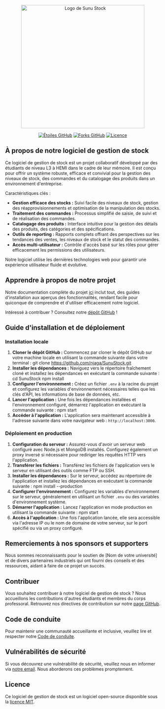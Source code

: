 <p align="center"><a href="https://www.sunu-stock.ndiagandiaye.com/" target="_blank"><img src="https://www.sunu-stock.ndiagandiaye.com/wp-content/uploads/2024/04/cropped-sunu_stock_logo-removebg-preview.png" width="400" alt="Logo de Sunu Stock"></a></p>

<p align="center">
<a href="https://github.com/njaga/SunuStock"><img src="https://img.shields.io/github/stars/njaga/SunuStock" alt="Étoiles GitHub"></a>
<a href="https://github.com/njaga/SunuStock"><img src="https://img.shields.io/github/forks/njaga/SunuStock" alt="Forks GitHub"></a>
<a href="https://github.com/njaga/SunuStock"><img src="https://img.shields.io/github/license/njaga/SunuStock" alt="Licence"></a>
</p>

## À propos de notre logiciel de gestion de stock

Ce logiciel de gestion de stock est un projet collaboratif développé par des étudiants de niveau L3 à HEMI dans le cadre de leur mémoire. Il est conçu pour offrir un système robuste, efficace et convivial pour la gestion des niveaux de stock, des commandes et du catalogage des produits dans un environnement d'entreprise.

Caractéristiques clés :

- **Gestion efficace des stocks :** Suivi facile des niveaux de stock, gestion des réapprovisionnements et optimisation de la manipulation des stocks.
- **Traitement des commandes :** Processus simplifié de saisie, de suivi et de réalisation des commandes.
- **Catalogage des produits :** Interface intuitive pour la gestion des détails des produits, des catégories et des spécifications.
- **Outils de reporting :** Rapports complets offrant des perspectives sur les tendances des ventes, les niveaux de stock et le statut des commandes.
- **Accès multi-utilisateur :** Contrôle d'accès basé sur les rôles pour gérer efficacement les permissions des utilisateurs.

Notre logiciel utilise les dernières technologies web pour garantir une expérience utilisateur fluide et évolutive.

## Apprendre à propos de notre projet

Notre documentation complète du projet [ici](https://github.com/njaga/SunuStock#readme) inclut tout, des guides d'installation aux aperçus des fonctionnalités, rendant facile pour quiconque de comprendre et d'utiliser efficacement notre logiciel.

Intéressé à contribuer ? Consultez notre [dépôt GitHub](https://github.com/njaga/SunuStock) !

## Guide d'installation et de déploiement

### Installation locale

1. **Cloner le dépôt GitHub :** Commencez par cloner le dépôt GitHub sur votre machine locale en utilisant la commande suivante dans votre terminal : git clone https://github.com/njaga/SunuStock.git
2. **Installer les dépendances :** Naviguez vers le répertoire fraîchement cloné et installez les dépendances en exécutant la commande suivante : 
cd SunuStock
npm install
3. **Configurer l'environnement :** Créez un fichier `.env` à la racine du projet et configurez les variables d'environnement nécessaires telles que les clés d'API, les informations de base de données, etc.
4. **Lancer l'application :** Une fois les dépendances installées et l'environnement configuré, démarrez l'application en exécutant la commande suivante : npm start
5. **Accéder à l'application :** L'application sera maintenant accessible à l'adresse suivante dans votre navigateur web : `http://localhost:3000`.

### Déploiement en production

1. **Configuration du serveur :** Assurez-vous d'avoir un serveur web configuré avec Node.js et MongoDB installés. Configurez également un proxy inversé si nécessaire pour rediriger les requêtes HTTP vers l'application.
2. **Transférer les fichiers :** Transférez les fichiers de l'application vers le serveur en utilisant des outils comme FTP ou SSH.
3. **Installer les dépendances :** Sur le serveur, accédez au répertoire de l'application et installez les dépendances en exécutant la commande suivante : npm install --production
4. **Configurer l'environnement :** Configurez les variables d'environnement sur le serveur, généralement en utilisant un fichier `.env` ou des variables d'environnement système.
5. **Démarrer l'application :** Lancez l'application en mode production en utilisant la commande suivante : npm start
6. **Accès à l'application :** Une fois l'application lancée, elle sera accessible via l'adresse IP ou le nom de domaine de votre serveur, sur le port spécifié ou via un proxy configuré.

## Remerciements à nos sponsors et supporters
Nous sommes reconnaissants pour le soutien de [Nom de votre université] et de divers partenaires industriels qui ont fourni des conseils et des ressources, aidant à faire de ce projet un succès.

## Contribuer
Vous souhaitez contribuer à notre logiciel de gestion de stock ? Nous accueillons les contributions d'autres étudiants et membres du corps professoral. Retrouvez nos directives de contribution sur notre [page GitHub](https://github.com/njaga/SunuStock#contributing).

## Code de conduite
Pour maintenir une communauté accueillante et inclusive, veuillez lire et respecter notre [Code de conduite](https://github.com/njaga/SunuStock#code-of-conduct).

## Vulnérabilités de sécurité
Si vous découvrez une vulnérabilité de sécurité, veuillez nous en informer via [notre email](mailto:sunu-stock@ndiagandiaye.com). Nous aborderons ces problèmes promptement.

## Licence
Ce logiciel de gestion de stock est un logiciel open-source disponible sous la [licence MIT](https://opensource.org/licenses/MIT).










